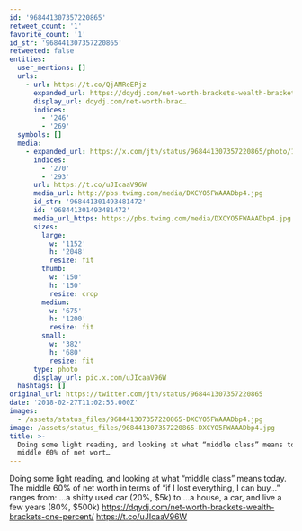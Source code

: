 ```yaml
---
id: '968441307357220865'
retweet_count: '1'
favorite_count: '1'
id_str: '968441307357220865'
retweeted: false
entities:
  user_mentions: []
  urls:
    - url: https://t.co/QjAMReEPjz
      expanded_url: https://dqydj.com/net-worth-brackets-wealth-brackets-one-percent/
      display_url: dqydj.com/net-worth-brac…
      indices:
        - '246'
        - '269'
  symbols: []
  media:
    - expanded_url: https://x.com/jth/status/968441307357220865/photo/1
      indices:
        - '270'
        - '293'
      url: https://t.co/uJIcaaV96W
      media_url: http://pbs.twimg.com/media/DXCYO5FWAAADbp4.jpg
      id_str: '968441301493481472'
      id: '968441301493481472'
      media_url_https: https://pbs.twimg.com/media/DXCYO5FWAAADbp4.jpg
      sizes:
        large:
          w: '1152'
          h: '2048'
          resize: fit
        thumb:
          w: '150'
          h: '150'
          resize: crop
        medium:
          w: '675'
          h: '1200'
          resize: fit
        small:
          w: '382'
          h: '680'
          resize: fit
      type: photo
      display_url: pic.x.com/uJIcaaV96W
  hashtags: []
original_url: https://twitter.com/jth/status/968441307357220865
date: '2018-02-27T11:02:55.000Z'
images:
  - /assets/status_files/968441307357220865-DXCYO5FWAAADbp4.jpg
image: /assets/status_files/968441307357220865-DXCYO5FWAAADbp4.jpg
title: >-
  Doing some light reading, and looking at what “middle class” means today. The
  middle 60% of net wort…
---
```


Doing some light reading, and looking at what “middle class” means today. The middle 60% of net worth in terms of “if I lost everything, I can buy…” ranges from: …a shitty used car (20%, $5k) to …a house, a car, and live a few years (80%, $500k) https://dqydj.com/net-worth-brackets-wealth-brackets-one-percent/ https://t.co/uJIcaaV96W